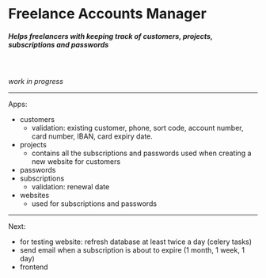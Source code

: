 # Freelance Accounts Manager
##### Helps freelancers with keeping track of customers, projects, subscriptions and passwords
<br><br>
_work in progress_
___

Apps:
- customers
    - validation: existing customer, phone, sort code, account number, card number, IBAN, card expiry date.
- projects
    - contains all the subscriptions and passwords used when creating a new website for customers
- passwords
- subscriptions
    - validation: renewal date
- websites
    - used for subscriptions and passwords

<hr>

Next:
- for testing website: refresh database at least twice a day (celery tasks)
- send email when a subscription is about to expire (1 month, 1 week, 1 day)
- frontend
